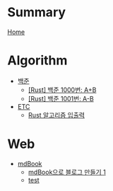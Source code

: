 # Summary

[Home](README.md)

# Algorithm

- [백준]()
	- [\[Rust\] 백준 1000번: A+B]([Rust]-백준-1000번:-A+B.md)
	- [\[Rust\] 백준 1001번: A-B]([Rust]-백준-1001번:-A-B.md)
- [ETC]()
	- [Rust 알고리즘 입출력](Rust-알고리즘-입출력.md)

# Web

- [mdBook]()
	- [mdBook으로 블로그 만들기 1](mdBook으로-블로그-만들기-1.md)
   	- [test](test.md)
